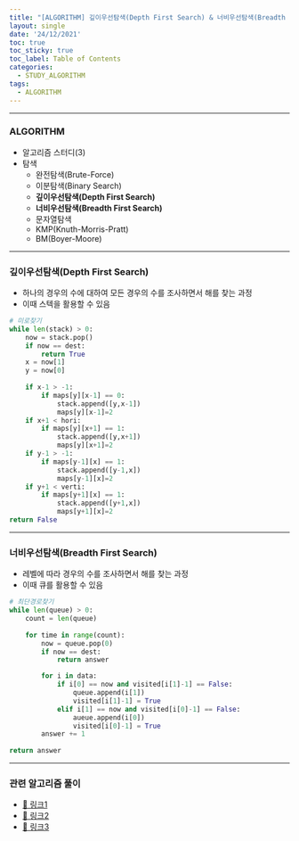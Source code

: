 ```yaml
---
title: "[ALGORITHM] 깊이우선탐색(Depth First Search) & 너비우선탐색(Breadth First Search)"
layout: single
date: '24/12/2021'
toc: true
toc_sticky: true
toc_label: Table of Contents
categories:
  - STUDY_ALGORITHM
tags:
  - ALGORITHM
---
```


---
### ALGORITHM
* 알고리즘 스터디(3)
* 탐색
    * 완전탐색(Brute-Force)
    * 이분탐색(Binary Search)
    * **깊이우선탐색(Depth First Search)**
    * **너비우선탐색(Breadth First Search)**
    * 문자열탐색
    * KMP(Knuth-Morris-Pratt)
    * BM(Boyer-Moore)

---

### 깊이우선탐색(Depth First Search)
* 하나의 경우의 수에 대하여 모든 경우의 수를 조사하면서 해를 찾는 과정
* 이때 스텍을 활용할 수 있음


```python
# 미로찾기
while len(stack) > 0:
    now = stack.pop()
    if now == dest:
        return True
    x = now[1]
    y = now[0]
    
    if x-1 > -1:
        if maps[y][x-1] == 0:
            stack.append([y,x-1])
            maps[y][x-1]=2
    if x+1 < hori:
        if maps[y][x+1] == 1:
            stack.append([y,x+1])
            maps[y][x+1]=2
    if y-1 > -1:
        if maps[y-1][x] == 1:
            stack.append([y-1,x])
            maps[y-1][x]=2
    if y+1 < verti:
        if maps[y+1][x] == 1:
            stack.append([y+1,x])
            maps[y+1][x]=2
return False
```

---

### 너비우선탐색(Breadth First Search)
* 레벨에 따라 경우의 수를 조사하면서 해를 찾는 과정
* 이때 큐를 활용할 수 있음


```python
# 최단경로찾기
while len(queue) > 0:
    count = len(queue)
    
    for time in range(count):
        now = queue.pop(0)
        if now == dest:
            return answer

        for i in data:
            if i[0] == now and visited[i[1]-1] == False:
                queue.append(i[1])
                visited[i[1]-1] = True
            elif i[1] == now and visited[i[0]-1] == False:
                aueue.append(i[0])
                visited[i[0]-1] = True
        answer += 1
        
return answer
```
---

### 관련 알고리즘 풀이
* [🔗 링크1](https://zsu58.github.io/boj/boj(2)/)
* [🔗 링크2](https://zsu58.github.io/boj/boj(3)/)
* [🔗 링크3](https://zsu58.github.io/programmers/programmers_coding_test(8)/#타켓-넘버)